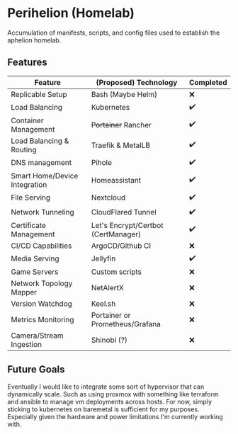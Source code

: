 # Perihelion (Homelab)

Accumulation of manifests, scripts, and config files used to establish the aphelion homelab.

## Features

| Feature                       | (Proposed) Technology               | Completed |
| ----------------------------- | ----------------------------------- | --------- |
| Replicable Setup              | Bash (Maybe Helm)                   | ❌        |
| Load Balancing                | Kubernetes                          | ✔️        |
| Container Management          | ~~Portainer~~ Rancher               | ✔️        |
| Load Balancing & Routing      | Traefik & MetalLB                   | ✔️        |
| DNS management                | Pihole                              | ✔️        |
| Smart Home/Device Integration | Homeassistant                       | ✔️        |
| File Serving                  | Nextcloud                           | ✔️        |
| Network Tunneling             | CloudFlared Tunnel                  | ✔️        |
| Certificate Management        | Let's Encrypt/Certbot (CertManager) | ✔️        |
| CI/CD Capabilities            | ArgoCD/Github CI                    | ❌        |
| Media Serving                 | Jellyfin                            | ✔️        |
| Game Servers                  | Custom scripts                      | ❌        |
| Network Topology Mapper       | NetAlertX                           | ❌        |
| Version Watchdog              | Keel.sh                             | ❌        |
| Metrics Monitoring            | Portainer or Prometheus/Grafana     | ❌        |
| Camera/Stream Ingestion       | Shinobi (?)                         | ❌        |

## Future Goals

Eventually I would like to integrate some sort of hypervisor that can dynamically scale. Such as using proxmox with something like terraform and ansible to manage vm deployments across hosts. For now, simply sticking to kubernetes on baremetal is sufficient for my purposes. Especially given the hardware and power limitations I'm currently working with.
